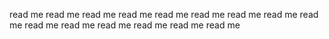 read me 
read me
read me
read me
read me
read me 
read me
read me
read me
read me
read me
read me
read me
read me
read me
